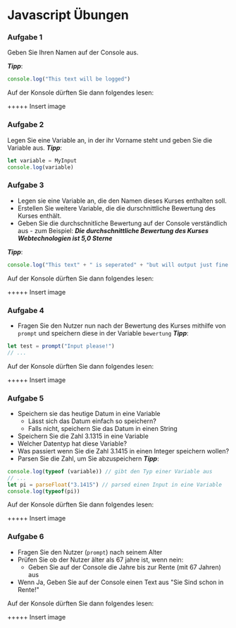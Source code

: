 # Javascript Übungen

### Aufgabe 1
Geben Sie Ihren Namen auf der Console aus. 

***Tipp***: 
~~~javascript
console.log("This text will be logged")
~~~

Auf der Konsole dürften Sie dann folgendes lesen:

+++++ Insert image

### Aufgabe 2

Legen Sie eine Variable an, in der ihr Vorname steht und geben Sie die Variable aus.
***Tipp***:
~~~javascript
let variable = MyInput
console.log(variable)
~~~


### Aufgabe 3

- Legen sie eine Variable an, die den Namen dieses Kurses enthalten soll.
- Erstellen Sie weitere Variable, die die durschnittliche Bewertung des Kurses enthält.
- Geben Sie die durchschnitliche Bewertung auf der Console verständlich aus - zum Beispiel:
***Die durchschnittliche Bewertung des Kurses Webtechnologien ist 5,0 Sterne***

***Tipp***:
~~~javascript
console.log("This text" + " is seperated" + "but will output just fine!")
~~~

Auf der Konsole dürften Sie dann folgendes lesen:

+++++ Insert image


### Aufgabe 4
- Fragen Sie den Nutzer nun nach der Bewertung des Kurses mithilfe von `prompt` und speichern diese in der Variable `bewertung`
***Tipp***:
~~~javascript
let test = prompt("Input please!")
// ...
~~~

Auf der Konsole dürften Sie dann folgendes lesen:

+++++ Insert image

### Aufgabe 5
- Speichern sie das heutige Datum in eine Variable
  - Lässt sich das Datum einfach so speichern?
  - Falls nicht, speichern Sie das Datum in einen String
- Speichern Sie die Zahl 3.1315 in eine Variable
- Welcher Datentyp hat diese Variable?
- Was passiert wenn Sie die Zahl 3.1415 in einen Integer speichern wollen? 
- Parsen Sie die Zahl, um Sie abzuspeichern
***Tipp***:
~~~javascript
console.log(typeof (variable)) // gibt den Typ einer Variable aus
// ...
let pi = parseFloat("3.1415") // parsed einen Input in eine Variable
console.log(typeof(pi))

~~~

Auf der Konsole dürften Sie dann folgendes lesen:

+++++ Insert image

### Aufgabe 6
- Fragen Sie den Nutzer (`prompt`) nach seinem Alter
- Prüfen Sie ob der Nutzer älter als 67 jahre ist, wenn nein:
  - Geben Sie auf der Console die Jahre bis zur Rente (mit 67 Jahren) aus
- Wenn Ja, Geben Sie auf der Console einen Text aus "Sie Sind schon in Rente!"

Auf der Konsole dürften Sie dann folgendes lesen:

+++++ Insert image

